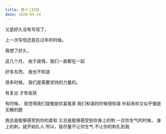 ```yaml
---
title: 第十二封信
date: 2020-04-24
---
```



又是好久没有写信了，

上一次写信还是在过年的时候。

我想了好久，

这几个月，
由于疫情，我们一直都在一起

好多东西，
我也不知道

很多时候，
我们是需要坚持的力量的。

有复出
才有收获

有时候，
我觉得我们就像是欢喜冤家
我们和谐的时候很和谐
吵起来却又似乎像是无解的题



我总是能够感受到你的柔软
又总是能够感受到你身上的刺
一旦你生气的时候，
身上的刺，就开始扎人 
所以，我尽量不让你生气
不让你的刺扎到我

